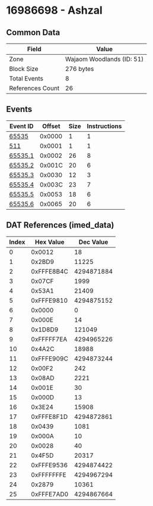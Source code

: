 # 16986698 - Ashzal

## Common Data

| Field            | Value                     |
|------------------|---------------------------|
| Zone             | Wajaom Woodlands (ID: 51) |
| Block Size       | 276 bytes                 |
| Total Events     | 8                         |
| References Count | 26                        |

## Events

| Event ID                | Offset   |   Size |   Instructions |
|-------------------------|----------|--------|----------------|
| [65535](./65535.md)     | 0x0000   |      1 |              1 |
| [511](./511.md)         | 0x0001   |      1 |              1 |
| [65535.1](./65535.1.md) | 0x0002   |     26 |              8 |
| [65535.2](./65535.2.md) | 0x001C   |     20 |              6 |
| [65535.3](./65535.3.md) | 0x0030   |     12 |              3 |
| [65535.4](./65535.4.md) | 0x003C   |     23 |              7 |
| [65535.5](./65535.5.md) | 0x0053   |     18 |              6 |
| [65535.6](./65535.6.md) | 0x0065   |     20 |              6 |

## DAT References (imed_data)

|   Index | Hex Value   |   Dec Value |
|---------|-------------|-------------|
|       0 | 0x0012      |          18 |
|       1 | 0x2BD9      |       11225 |
|       2 | 0xFFFE8B4C  |  4294871884 |
|       3 | 0x07CF      |        1999 |
|       4 | 0x53A1      |       21409 |
|       5 | 0xFFFE9810  |  4294875152 |
|       6 | 0x0000      |           0 |
|       7 | 0x000E      |          14 |
|       8 | 0x1D8D9     |      121049 |
|       9 | 0xFFFFF7EA  |  4294965226 |
|      10 | 0x4A2C      |       18988 |
|      11 | 0xFFFE909C  |  4294873244 |
|      12 | 0x00F2      |         242 |
|      13 | 0x08AD      |        2221 |
|      14 | 0x001E      |          30 |
|      15 | 0x000D      |          13 |
|      16 | 0x3E24      |       15908 |
|      17 | 0xFFFE8F1D  |  4294872861 |
|      18 | 0x0439      |        1081 |
|      19 | 0x000A      |          10 |
|      20 | 0x0028      |          40 |
|      21 | 0x4F5D      |       20317 |
|      22 | 0xFFFE9536  |  4294874422 |
|      23 | 0xFFFFFFFE  |  4294967294 |
|      24 | 0x2879      |       10361 |
|      25 | 0xFFFE7AD0  |  4294867664 |
